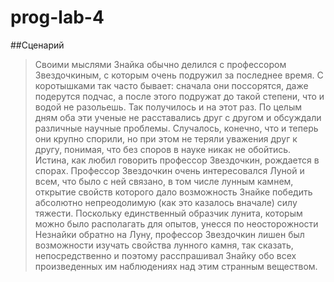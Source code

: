 # prog-lab-4

##Сценарий

> Своими мыслями Знайка обычно делился с профессором Звездочкиным, с которым очень подружил за последнее время. С коротышками так часто бывает: сначала они поссорятся, даже подерутся подчас, а после этого подружат до такой степени, что и водой не разольешь. Так получилось и на этот раз. По целым дням оба эти ученые не расставались друг с другом и обсуждали различные научные проблемы. Случалось, конечно, что и теперь они крупно спорили, но при этом не теряли уважения друг к другу, понимая, что без споров в науке никак не обойтись. Истина, как любил говорить профессор Звездочкин, рождается в спорах. Профессор Звездочкин очень интересовался Луной и всем, что было с ней связано, в том числе лунным камнем, открытие свойств которого дало возможность Знайке победить абсолютно непреодолимую (как это казалось вначале) силу тяжести. Поскольку единственный образчик лунита, которым можно было располагать для опытов, унесся по неосторожности Незнайки обратно на Луну, профессор Звездочкин лишен был возможности изучать свойства лунного камня, так сказать, непосредственно и поэтому расспрашивал Знайку обо всех произведенных им наблюдениях над этим странным веществом.
